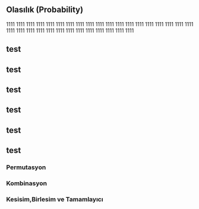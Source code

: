 
## Olasılık (Probability)
1111
1111
1111
1111
1111
1111
1111
1111
1111
1111
1111
1111
1111
1111
1111
1111
1111
1111
1111
1111
1111
1111
1111
1111
1111
1111
1111
1111
1111
1111
1111
1111
## test
## test
## test
## test

## test
## test
### Permutasyon
### Kombinasyon
### Kesisim,Birlesim ve Tamamlayıcı
